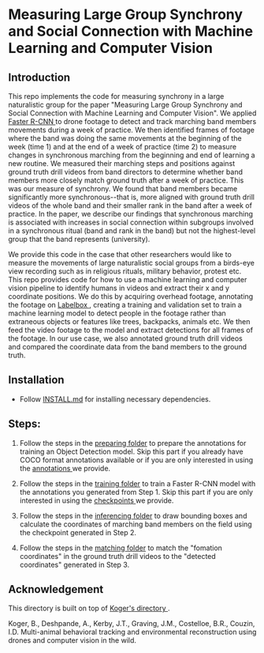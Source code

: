 
# Measuring Large Group Synchrony and Social Connection with Machine Learning and Computer Vision

## Introduction

This repo implements the code for measuring synchrony in a large naturalistic group for the paper "Measuring Large Group Synchrony and Social Connection with Machine Learning and Computer Vision". We applied <a href="https://arxiv.org/abs/1506.01497">Faster R-CNN </a> to drone footage to detect and track marching band members movements during a week of practice. We then identified frames of footage where the band was doing the same movements at the beginning of the week (time 1) and at the end of a week of practice (time 2) to measure changes in synchronous marching from the beginning and end of learning a new routine. We measured their marching steps and positions against ground truth drill videos from band directors to determine whether band members more closely match ground truth after a week of practice. This was our measure of synchrony. We found that band members became significantly more synchronous--that is, more aligned with ground truth drill videos of the whole band and their smaller rank in the band after a week of practice. In the paper, we describe our findings that synchronous marching is associated with increases in social connection within subgroups involved in a synchronous ritual (band and rank in the band) but not the highest-level group that the band represents (university). 

We provide this code in the case that other researchers would like to measure the movements of large naturalistic social groups from a birds-eye view recording such as in religious rituals, military behavior, protest etc. This repo provides code for how to use a machine learning and computer vision pipeline to identify humans in videos and extract their x and y coordinate positions. We do this by acquiring overhead footage, annotating the footage on <a href="https://labelbox.com">Labelbox </a>, creating a training and validation set to train a machine learning model to detect people in the footage rather than extraneous objects or features like trees, backpacks, animals etc. We then feed the video footage to the model and extract detections for all frames of the footage. In our use case, we also annotated ground truth drill videos and compared the coordinate data from the band members to the ground truth. 


## Installation

* Follow [INSTALL.md](INSTALL.md) for installing necessary dependencies.

## Steps:

1. Follow the steps in the [preparing folder](preparing/README.md) to prepare the annotations for training an Object Detection model. Skip this part if you already have COCO format annotations available or if you are only interested in using the <a href="https://drive.google.com/drive/folders/1-4e4OFroElRJWsfvat0vwKg6IGRk9BHP"> annotations </a> we provide.

2. Follow the steps in the [training folder](training/README.md) to train a Faster R-CNN model with the annotations you generated from Step 1. Skip this part if you are only interested in using the <a href="https://drive.google.com/drive/folders/1-4e4OFroElRJWsfvat0vwKg6IGRk9BHP"> checkpoints </a> we provide.

3. Follow the steps in the [inferencing folder](inferencing/README.md) to draw bounding boxes and calculate the coordinates of marching band members on the field using the checkpoint generated in Step 2.

4. Follow the steps in the [matching folder](matching/README.md) to match the "fomation coordinates" in the ground truth drill videos to the "detected coordinates" generated in Step 3.

## Acknowledgement

This directory is built on top of <a href = "https://github.com/benkoger/overhead-video-worked-examples"> Koger's  directory </a>.

Koger, B., Deshpande, A., Kerby, J.T., Graving, J.M., Costelloe, B.R., Couzin, I.D. Multi-animal behavioral tracking and environmental reconstruction using drones and computer vision in the wild.
